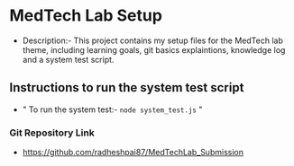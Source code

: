 # MedTech Lab Setup

- Description:- This project contains my setup files for the MedTech lab theme, including learning goals, git basics explaintions, knowledge log and a system test script.

## Instructions to run the system test script

- " To run the system test:- ```node system_test.js``` "

### Git Repository Link

- https://github.com/radheshpai87/MedTechLab_Submission